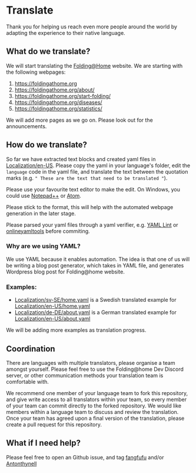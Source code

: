 # Translate

Thank you for helping us reach even more people around the world by adapting the
experience to their native language.

## What do we translate?

We will start translating the [Folding@Home](https://foldingathome.org) website.
We are starting with the following webpages: 

1. https://foldingathome.org
2. https://foldingathome.org/about/
3. https://foldingathome.org/start-folding/
4. https://foldingathome.org/diseases/
5. https://foldingathome.org/statistics/

We will add more pages as we go on. Please look out for the announcements.

## How do we translate? 
So far we have extracted text blocks and created yaml files in 
[Localization/en-US](Localization/en-US). Please copy the yaml in your 
language's folder, edit the ``language`` code in the yaml file, and
translate the text between the quotation marks 
(e.g. `` " These are the text that need to be translated " ``). 

Please use your favourite text editor to make the edit. On Windows, you could 
use [Notepad++](https://notepad-plus-plus.org/) or 
[Atom](https://atom.io/).

Please stick to the format, this will help with the automated webpage generation
in the later stage. 

Please parsed your yaml files through a yaml verifier, e.g. 
[YAML Lint](http://www.yamllint.com/) or 
[onlineyamltools](https://onlineyamltools.com/validate-yaml) before commiting.

### Why are we using YAML? 
We use YAML because it enables automation. The idea is that one of us will be 
writing a blog post generator, which takes in YAML file, and generates 
Wordpress blog post for Folding@home website. 

### Examples:

- [Localization/sv-SE/home.yaml](Localization/sv-SE/home.yaml) is a Swedish
translated example for 
[Localization/en-US/home.yaml](Localization/en-US/home.yaml)
- [Localization/de-DE/about.yaml](Localization/de-DE/about.yaml) is a German
translated example for 
[Localization/en-US/about.yaml](Localization/en-US/about.yaml)

We will be adding more examples as translation progress. 

## Coordination
There are languages with multiple translators, please organise a team amongst
yourself. Please feel free to use the Folding@home Dev Discord server, or other
communication methods your translation team is comfortable with.

We recommend one member of your language team to fork this repository, and give
write access to all translators within your team, so every member of your team
can commit directly to the forked repository. We would like members within a
language team to discuss and review the translation. Once your team has agreed
upon a final version of the translation, please create a pull request for
this repository.

## What if I need help? 
Please feel free to open an Github issue, and tag 
[fangfufu](https://github.com/fangfufu/) and/or 
[Antonthynell](https://github.com/Antonthynell)
